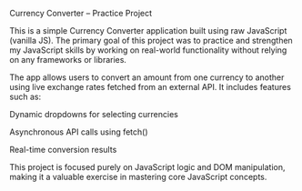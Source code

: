 Currency Converter – Practice Project

This is a simple Currency Converter application built using raw JavaScript (vanilla JS). The primary goal of this project was to practice and strengthen my JavaScript skills by working on real-world functionality without relying on any frameworks or libraries.

The app allows users to convert an amount from one currency to another using live exchange rates fetched from an external API. It includes features such as:

Dynamic dropdowns for selecting currencies

Asynchronous API calls using fetch()

Real-time conversion results

This project is focused purely on JavaScript logic and DOM manipulation, making it a valuable exercise in mastering core JavaScript concepts.
